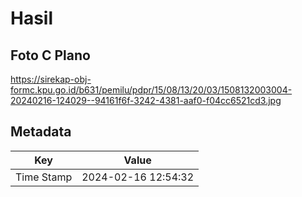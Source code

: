 # Hasil

## Foto C Plano

https://sirekap-obj-formc.kpu.go.id/b631/pemilu/pdpr/15/08/13/20/03/1508132003004-20240216-124029--94161f6f-3242-4381-aaf0-f04cc6521cd3.jpg


## Metadata

| Key        | Value               |
| ---------- | ------------------- |
| Time Stamp | 2024-02-16 12:54:32 |



